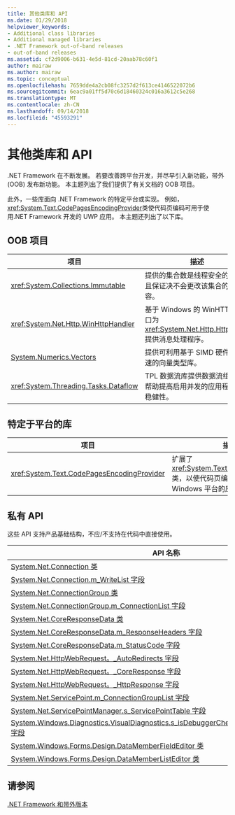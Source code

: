```yaml
---
title: 其他类库和 API
ms.date: 01/29/2018
helpviewer_keywords:
- Additional class libraries
- Additional managed libraries
- .NET Framework out-of-band releases
- out-of-band releases
ms.assetid: cf2d9006-b631-4e5d-81cd-20aab78c60f1
author: mairaw
ms.author: mairaw
ms.topic: conceptual
ms.openlocfilehash: 7659dde4a2cb08fc3257d2f613ce4146522072b6
ms.sourcegitcommit: 6eac9a01ff5d70c6d18460324c016a3612c5e268
ms.translationtype: MT
ms.contentlocale: zh-CN
ms.lasthandoff: 09/14/2018
ms.locfileid: "45593291"
---
```

# <a name="additional-class-libraries-and-apis"></a>其他类库和 API

.NET Framework 在不断发展。 若要改善跨平台开发，并尽早引入新功能，带外 (OOB) 发布新功能。 本主题列出了我们提供了有关文档的 OOB 项目。  
  
此外，一些库面向 .NET Framework 的特定平台或实现。 例如，<xref:System.Text.CodePagesEncodingProvider>类使代码页编码可用于使用.NET Framework 开发的 UWP 应用。 本主题还列出了以下库。  
  
## <a name="oob-projects"></a>OOB 项目
  
| 项目 | 描述 |  
| ------- | ----------- |  
| <xref:System.Collections.Immutable> | 提供的集合数是线程安全的，并且保证决不会更改该集合的内容。 |
| <xref:System.Net.Http.WinHttpHandler> | 基于 Windows 的 WinHTTP 接口为 <xref:System.Net.Http.HttpClient> 提供消息处理程序。 |
| [System.Numerics.Vectors](https://msdn.microsoft.com/library/mt452176.aspx) | 提供可利用基于 SIMD 硬件的加速的向量类型库。| 
| <xref:System.Threading.Tasks.Dataflow> | TPL 数据流库提供数据流组件以帮助提高启用并发的应用程序的稳健性。 |  

## <a name="platform-specific-libraries"></a>特定于平台的库
  
| 项目 | 描述 |  
| ------- | ----------- |  
| <xref:System.Text.CodePagesEncodingProvider> | 扩展了<xref:System.Text.EncodingProvider>类，以使代码页编码可用于面向通用 Windows 平台的应用。 |  
  
## <a name="private-apis"></a>私有 API  

这些 API 支持产品基础结构，不应/不支持在代码中直接使用。  
  
| API 名称 |
| -------- |
| [System.Net.Connection 类](../../../docs/framework/additional-apis/connection.md) |
| [System.Net.Connection.m\_WriteList 字段](../../../docs/framework/additional-apis/m_writelist.md) |
| [System.Net.ConnectionGroup 类](../../../docs/framework/additional-apis/connectiongroup.md) |
| [System.Net.ConnectionGroup.m\_ConnectionList 字段](../../../docs/framework/additional-apis/m_connectionlist.md) |
| [System.Net.CoreResponseData 类](../../../docs/framework/additional-apis/coreresponsedata.md) |
| [System.Net.CoreResponseData.m\_ResponseHeaders 字段](../../../docs/framework/additional-apis/coreresponsedata_m_responseheaders.md) |
| [System.Net.CoreResponseData.m\_StatusCode 字段](../../../docs/framework/additional-apis/coreresponsedata_m_statuscode.md) |
| [System.Net.HttpWebRequest。\_AutoRedirects 字段](../../../docs/framework/additional-apis/_autoredirects.md) |
| [System.Net.HttpWebRequest。\_CoreResponse 字段](../../../docs/framework/additional-apis/httpwebrequest__coreresponse.md) |
| [System.Net.HttpWebRequest。\_HttpResponse 字段](../../../docs/framework/additional-apis/_httpresponse.md) |
| [System.Net.ServicePoint.m\_ConnectionGroupList 字段](../../../docs/framework/additional-apis/m_connectiongrouplist.md) |
| [System.Net.ServicePointManager.s\_ServicePointTable 字段](../../../docs/framework/additional-apis/s_servicepointtable.md) |
| [System.Windows.Diagnostics.VisualDiagnostics.s\_isDebuggerCheckDisabledForTestPurposes 字段](../../../docs/framework/additional-apis/s-isdebuggercheckdisabledfortestpurposes-field.md) |
| [System.Windows.Forms.Design.DataMemberFieldEditor 类](../../../docs/framework/additional-apis/datamemberfieldeditor-class.md) |
| [System.Windows.Forms.Design.DataMemberListEditor 类](../../../docs/framework/additional-apis/datamemberlisteditor-class.md) |
  
## <a name="see-also"></a>请参阅

[.NET Framework 和带外版本](../../../docs/framework/get-started/the-net-framework-and-out-of-band-releases.md)
